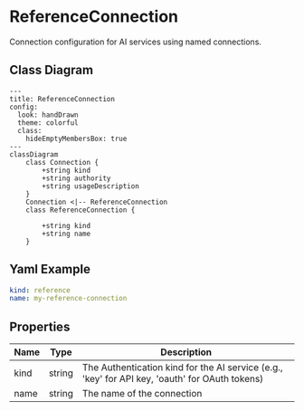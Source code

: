 # ReferenceConnection

Connection configuration for AI services using named connections.

## Class Diagram

```mermaid
---
title: ReferenceConnection
config:
  look: handDrawn
  theme: colorful
  class:
    hideEmptyMembersBox: true
---
classDiagram
    class Connection {
        +string kind
        +string authority
        +string usageDescription
    }
    Connection <|-- ReferenceConnection
    class ReferenceConnection {
      
        +string kind
        +string name
    }
```

## Yaml Example

```yaml
kind: reference
name: my-reference-connection

```

## Properties

| Name | Type | Description |
| ---- | ---- | ----------- |
| kind | string | The Authentication kind for the AI service (e.g., &#39;key&#39; for API key, &#39;oauth&#39; for OAuth tokens)  |
| name | string | The name of the connection  |
